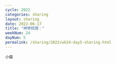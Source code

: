 ```yaml
---
cycle: 2022
categories: sharing
layout: sharing
date: 2022-06-17
title: "神學梳理："
weekNum: 24
dayNum: 5
permalink: /sharing/2022/wk24-day5-sharing.html
---
```


[](https://eccseattle.github.io/media/sharing/2022/wk024/2022-06-17-bin.m4a)

`小錢`
